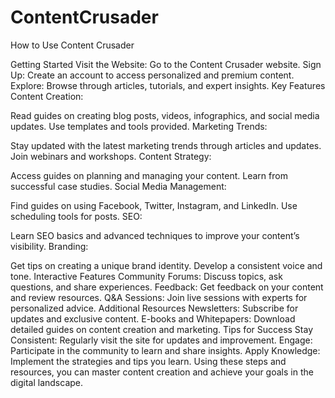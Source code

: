 # ContentCrusader

How to Use Content Crusader

Getting Started
Visit the Website: Go to the Content Crusader website.
Sign Up: Create an account to access personalized and premium content.
Explore: Browse through articles, tutorials, and expert insights.
Key Features
Content Creation:

Read guides on creating blog posts, videos, infographics, and social media updates.
Use templates and tools provided.
Marketing Trends:

Stay updated with the latest marketing trends through articles and updates.
Join webinars and workshops.
Content Strategy:

Access guides on planning and managing your content.
Learn from successful case studies.
Social Media Management:

Find guides on using Facebook, Twitter, Instagram, and LinkedIn.
Use scheduling tools for posts.
SEO:

Learn SEO basics and advanced techniques to improve your content’s visibility.
Branding:

Get tips on creating a unique brand identity.
Develop a consistent voice and tone.
Interactive Features
Community Forums: Discuss topics, ask questions, and share experiences.
Feedback: Get feedback on your content and review resources.
Q&A Sessions: Join live sessions with experts for personalized advice.
Additional Resources
Newsletters: Subscribe for updates and exclusive content.
E-books and Whitepapers: Download detailed guides on content creation and marketing.
Tips for Success
Stay Consistent: Regularly visit the site for updates and improvement.
Engage: Participate in the community to learn and share insights.
Apply Knowledge: Implement the strategies and tips you learn.
Using these steps and resources, you can master content creation and achieve your goals in the digital landscape.
